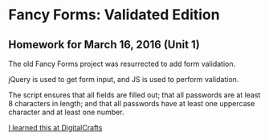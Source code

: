# Fancy Forms: Validated Edition
## Homework for March 16, 2016 (Unit 1)

The old Fancy Forms project was resurrected to add form validation.

jQuery is used to get form input, and JS is used to perform validation.

The script ensures that all fields are filled out;
that all passwords are at least 8 characters in length;
and that all passwords have at least one uppercase character and at least one number.

[I learned this at DigitalCrafts](https://www.digitalcrafts.com)